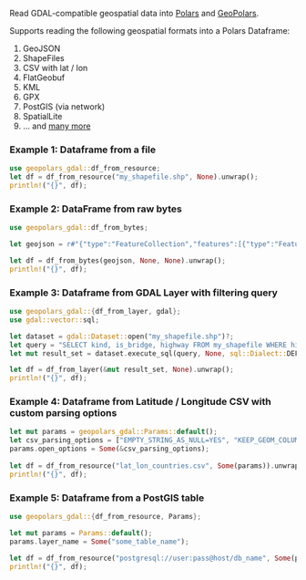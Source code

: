 Read GDAL-compatible geospatial data into [Polars](https://www.pola.rs) and [GeoPolars](https://github.com/geopolars/geopolars).

Supports reading the following geospatial formats into a Polars Dataframe:

1. GeoJSON
2. ShapeFiles
3. CSV with lat / lon
4. FlatGeobuf
5. KML
6. GPX
7. PostGIS (via network)
8. SpatialLite
9. ... and [many more](https://gdal.org/drivers/vector/index.html)


### Example 1: Dataframe from a file
```rust # ignore
use geopolars_gdal::df_from_resource;
let df = df_from_resource("my_shapefile.shp", None).unwrap();
println!("{}", df);
```

### Example 2: DataFrame from raw bytes
```rust # ignore
use geopolars_gdal::df_from_bytes;

let geojson = r#"{"type":"FeatureCollection","features":[{"type":"Feature","properties":{"name":"foo"},"geometry":{"type":"Point","coordinates":[1,2]}},{"type":"Feature","properties":{"name":"bar"},"geometry":{"type":"Point","coordinates":[3,4]}}]}"#.as_bytes();

let df = df_from_bytes(geojson, None, None).unwrap();
println!("{}", df);
```

### Example 3: Dataframe from GDAL Layer with filtering query
```rust # ignore
use geopolars_gdal::{df_from_layer, gdal};
use gdal::vector::sql;

let dataset = gdal::Dataset::open("my_shapefile.shp")?;
let query = "SELECT kind, is_bridge, highway FROM my_shapefile WHERE highway = 'pedestrian'";
let mut result_set = dataset.execute_sql(query, None, sql::Dialect::DEFAULT).unwrap().unwrap();

let df = df_from_layer(&mut result_set, None).unwrap();
println!("{}", df);
```

### Example 4: Dataframe from Latitude / Longitude CSV with custom parsing options
```rust # ignore
let mut params = geopolars_gdal::Params::default();
let csv_parsing_options = ["EMPTY_STRING_AS_NULL=YES", "KEEP_GEOM_COLUMNS=NO", "X_POSSIBLE_NAMES=Lon*", "Y_POSSIBLE_NAMES=Lat*"];
params.open_options = Some(&csv_parsing_options);
 
let df = df_from_resource("lat_lon_countries.csv", Some(params)).unwrap();
println!("{}", df);
```

### Example 5: Dataframe from a PostGIS table
```rust # ignore
use geopolars_gdal::{df_from_resource, Params};

let mut params = Params::default();
params.layer_name = Some("some_table_name");
 
let df = df_from_resource("postgresql://user:pass@host/db_name", Some(params)).unwrap();
println!("{}", df);
```
